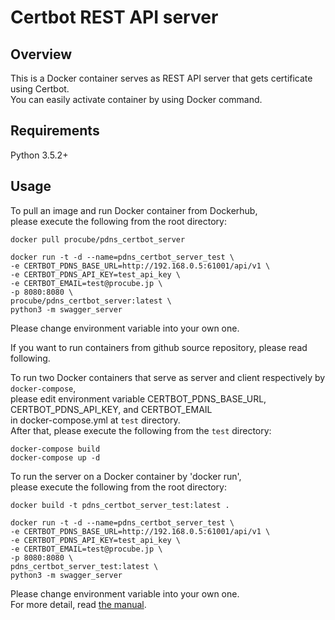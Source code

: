 # Certbot REST API server

## Overview
This is a Docker container serves as REST API server that gets certificate using Certbot.  
You can easily activate container by using Docker command.

## Requirements
Python 3.5.2+

## Usage
To pull an image and run Docker container from Dockerhub,  
please execute the following from the root directory:  

```
docker pull procube/pdns_certbot_server

docker run -t -d --name=pdns_certbot_server_test \
-e CERTBOT_PDNS_BASE_URL=http://192.168.0.5:61001/api/v1 \
-e CERTBOT_PDNS_API_KEY=test_api_key \
-e CERTBOT_EMAIL=test@procube.jp \
-p 8080:8080 \
procube/pdns_certbot_server:latest \
python3 -m swagger_server
```

Please change environment variable into your own one.  
  
If you want to run containers from github source repository,  please read following.  
  
To run two Docker containers that serve as server and client respectively by `docker-compose`,  
please edit environment variable CERTBOT_PDNS_BASE_URL, CERTBOT_PDNS_API_KEY, and CERTBOT_EMAIL  
in docker-compose.yml at `test` directory.  
After that, please execute the following from the `test` directory:

```
docker-compose build
docker-compose up -d
```

To run the server on a Docker container by 'docker run',  
please execute the following from the root directory:

```
docker build -t pdns_certbot_server_test:latest .

docker run -t -d --name=pdns_certbot_server_test \
-e CERTBOT_PDNS_BASE_URL=http://192.168.0.5:61001/api/v1 \
-e CERTBOT_PDNS_API_KEY=test_api_key \
-e CERTBOT_EMAIL=test@procube.jp \
-p 8080:8080 \
pdns_certbot_server_test:latest \
python3 -m swagger_server
```
  
Please change environment variable into your own one.  
For more detail, read [the manual](https://pdns-certbot-server.readthedocs.io/en/latest/).
